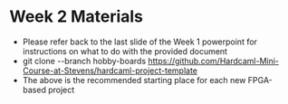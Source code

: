 # Week 2 Materials

* Please refer back to the last slide of the Week 1 powerpoint for instructions on what to do with the provided document
* git clone --branch hobby-boards https://github.com/Hardcaml-Mini-Course-at-Stevens/hardcaml-project-template
 * The above is the recommended starting place for each new FPGA-based project
